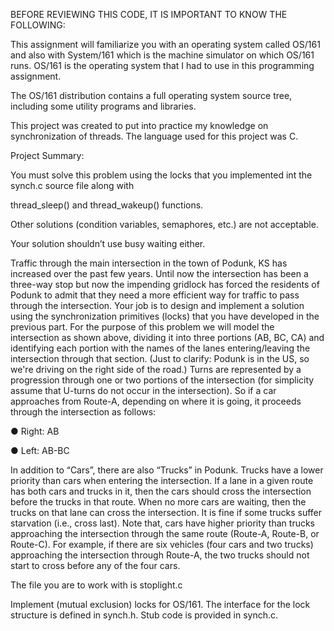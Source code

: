 BEFORE REVIEWING THIS CODE, IT IS IMPORTANT TO KNOW THE FOLLOWING:

This assignment will familiarize you with an operating system called OS/161 and also with System/161 which is the machine simulator on which OS/161 runs. OS/161 is the operating system that I had to use in this programming assignment.

The OS/161 distribution contains a full operating system source tree, including some utility programs and libraries.

This project was created to put into practice my knowledge on synchronization of threads. The language used for this project was C.

Project Summary:

You must solve this problem using the locks that you implemented int the synch.c source file along with

thread_sleep() and thread_wakeup() functions.

Other solutions (condition variables, semaphores, etc.) are not acceptable.

Your solution shouldn’t use busy waiting either.

Traffic through the main intersection in the town of Podunk, KS has increased over the past few years. Until now the intersection has been a three-way stop but now the impending gridlock has forced the residents of Podunk to admit that they need a more efficient way for traffic to pass through the intersection. Your job is to design and implement a solution using the synchronization primitives (locks) that you have developed in the previous part. For the purpose of this problem we will model the intersection as shown above, dividing it into three portions (AB, BC, CA) and identifying each portion with the names of the lanes entering/leaving the intersection through that section. (Just to clarify: Podunk is in the US, so we're driving on the right side of the road.) Turns are represented by a progression through one or two portions of the intersection (for simplicity assume that U-turns do not occur in the intersection). So if a car approaches from Route-A, depending on where it is going, it proceeds through the intersection as follows:

● Right: AB

● Left: AB-BC

In addition to “Cars”, there are also “Trucks” in Podunk. Trucks have a lower priority than cars when entering the intersection. If a lane in a given route has both cars and trucks in it, then the cars should cross the intersection before the trucks in that route. When no more cars are waiting, then the trucks on that lane can cross the intersection. It is fine if some trucks suffer starvation (i.e., cross last). Note that, cars have higher priority than trucks approaching the intersection through the same route (Route-A, Route-B, or Route-C). For example, if there are six vehicles (four cars and two trucks) approaching the intersection through Route-A, the two trucks should not start to cross before any of the four cars.

The file you are to work with is stoplight.c

Implement (mutual exclusion) locks for OS/161. The interface for the lock structure is defined in synch.h. Stub code is provided in synch.c.
